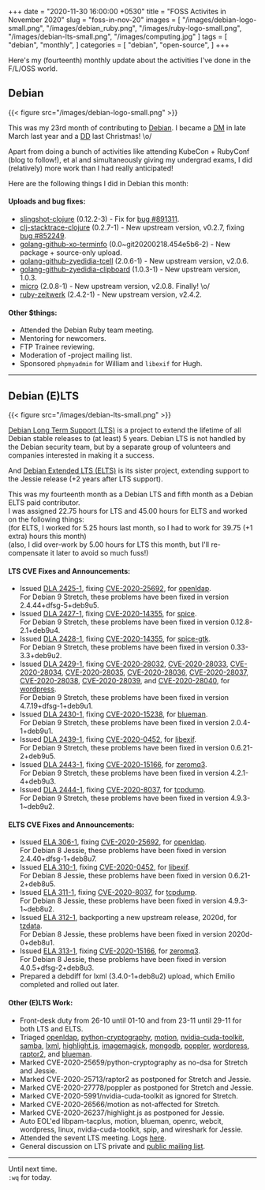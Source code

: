 +++
date = "2020-11-30 16:00:00 +0530"
title = "FOSS Activites in November 2020"
slug = "foss-in-nov-20"
images = [
    "/images/debian-logo-small.png",
    "/images/debian_ruby.png",
    "/images/ruby-logo-small.png",
    "/images/debian-lts-small.png",
    "/images/computing.jpg"
]
tags = [
    "debian",
    "monthly",
]
categories = [
    "debian",
    "open-source",
]
+++

Here's my (fourteenth) monthly update about the activities I've done in the F/L/OSS world.

## Debian
{{< figure src="/images/debian-logo-small.png" >}}

This was my 23rd month of contributing to [Debian](https://www.debian.org/).
I became a [DM](https://wiki.debian.org/DebianMaintainer) in late March last year and a [DD](https://wiki.debian.org/DebianDeveloper) last Christmas! \o/

Apart from doing a bunch of activities like attending KubeCon + RubyConf (blog to follow!), et al and simultaneously giving
my undergrad exams, I did (relatively) more work than I had really anticipated!

Here are the following things I did in Debian this month:

#### Uploads and bug fixes:

- [slingshot-clojure](https://tracker.debian.org/pkg/slingshot-clojure) (0.12.2-3) - Fix for [bug #891311](https://bugs.debian.org/891311).
- [clj-stacktrace-clojure](https://tracker.debian.org/pkg/clj-stacktrace-clojure) (0.2.7-1) - New upstream version, v0.2.7, fixing [bug #852249](https://bugs.debian.org/852249).
- [golang-github-xo-terminfo](https://tracker.debian.org/pkg/golang-github-xo-terminfo) (0.0~git20200218.454e5b6-2) - New package + source-only upload.
- [golang-github-zyedidia-tcell](https://tracker.debian.org/pkg/golang-github-zyedidia-tcell) (2.0.6-1) - New upstream version, v2.0.6.
- [golang-github-zyedidia-clipboard](https://tracker.debian.org/pkg/golang-github-zyedidia-clipboard) (1.0.3-1) - New upstream version, 1.0.3.
- [micro](https://tracker.debian.org/pkg/micro) (2.0.8-1) - New upstream version, v2.0.8. Finally! \o/
- [ruby-zeitwerk](https://tracker.debian.org/pkg/ruby-zeitwerk) (2.4.2-1) - New upstream version, v2.4.2.

#### Other $things:

- Attended the Debian Ruby team meeting.
- Mentoring for newcomers.
- FTP Trainee reviewing.
- Moderation of -project mailing list.
- Sponsored `phpmyadmin` for William and `libexif` for Hugh.

---

## Debian (E)LTS
{{< figure src="/images/debian-lts-small.png" >}}

[Debian Long Term Support (LTS)](https://www.freexian.com/en/services/debian-lts.html) is a project to extend the lifetime of all Debian stable releases to (at least) 5 years. Debian LTS is not handled by the Debian security team, but by a separate group of volunteers and companies interested in making it a success.  

And [Debian Extended LTS (ELTS)](https://deb.freexian.com/extended-lts) is its sister project, extending support to the Jessie release (+2 years after LTS support).

This was my fourteenth month as a Debian LTS and fifth month as a Debian ELTS paid contributor.  
I was assigned 22.75 hours for LTS and 45.00 hours for ELTS and worked on the following things:  
(for ELTS, I worked for 5.25 hours last month, so I had to work for 39.75 (+1 extra) hours this month)  
(also, I did over-work by 5.00 hours for LTS this month, but I'll re-compensate it later to avoid so much fuss!)

#### LTS CVE Fixes and Announcements:

- Issued [DLA 2425-1](https://lists.debian.org/debian-lts-announce/2020/11/msg00000.html), fixing [CVE-2020-25692](https://security-tracker.debian.org/tracker/CVE-2020-25692), for [openldap](https://tracker.debian.org/pkg/openldap).  
  For Debian 9 Stretch, these problems have been fixed in version 2.4.44+dfsg-5+deb9u5.
- Issued [DLA 2427-1](https://lists.debian.org/debian-lts-announce/2020/11/msg00001.html), fixing [CVE-2020-14355](https://security-tracker.debian.org/tracker/CVE-2020-14355), for [spice](https://tracker.debian.org/pkg/spice).  
  For Debian 9 Stretch, these problems have been fixed in version 0.12.8-2.1+deb9u4.
- Issued [DLA 2428-1](https://lists.debian.org/debian-lts-announce/2020/11/msg00002.html), fixing [CVE-2020-14355](https://security-tracker.debian.org/tracker/CVE-2020-14355), for [spice-gtk](https://tracker.debian.org/pkg/spice-gtk).  
  For Debian 9 Stretch, these problems have been fixed in version 0.33-3.3+deb9u2.
- Issued [DLA 2429-1](https://lists.debian.org/debian-lts-announce/2020/11/msg00004.html), fixing [CVE-2020-28032](https://security-tracker.debian.org/tracker/CVE-2020-28032), [CVE-2020-28033](https://security-tracker.debian.org/tracker/CVE-2020-28033), [CVE-2020-28034](https://security-tracker.debian.org/tracker/CVE-2020-28034), [CVE-2020-28035](https://security-tracker.debian.org/tracker/CVE-2020-28035), [CVE-2020-28036](https://security-tracker.debian.org/tracker/CVE-2020-28036), [CVE-2020-28037](https://security-tracker.debian.org/tracker/CVE-2020-28037), [CVE-2020-28038](https://security-tracker.debian.org/tracker/CVE-2020-28038), [CVE-2020-28039](https://security-tracker.debian.org/tracker/CVE-2020-28039), and [CVE-2020-28040](https://security-tracker.debian.org/tracker/CVE-2020-28040), for [wordpress](https://tracker.debian.org/pkg/wordpress).  
  For Debian 9 Stretch, these problems have been fixed in version 4.7.19+dfsg-1+deb9u1.
- Issued [DLA 2430-1](https://lists.debian.org/debian-lts-announce/2020/11/msg00005.html), fixing [CVE-2020-15238](https://security-tracker.debian.org/tracker/CVE-2020-15238), for [blueman](https://tracker.debian.org/pkg/blueman).  
  For Debian 9 Stretch, these problems have been fixed in version 2.0.4-1+deb9u1.
- Issued [DLA 2439-1](https://lists.debian.org/debian-lts-announce/2020/11/msg00013.html), fixing [CVE-2020-0452](https://security-tracker.debian.org/tracker/CVE-2020-0452), for [libexif](https://tracker.debian.org/pkg/libexif).  
  For Debian 9 Stretch, these problems have been fixed in version 0.6.21-2+deb9u5.
- Issued [DLA 2443-1](https://lists.debian.org/debian-lts-announce/2020/11/msg00017.html), fixing [CVE-2020-15166](https://security-tracker.debian.org/tracker/CVE-2020-15166), for [zeromq3](https://tracker.debian.org/pkg/zeromq3).  
  For Debian 9 Stretch, these problems have been fixed in version 4.2.1-4+deb9u3.
- Issued [DLA 2444-1](https://lists.debian.org/debian-lts-announce/2020/11/msg00018.html), fixing [CVE-2020-8037](https://security-tracker.debian.org/tracker/CVE-2020-8037), for [tcpdump](https://tracker.debian.org/pkg/tcpdump).  
  For Debian 9 Stretch, these problems have been fixed in version 4.9.3-1~deb9u2.

#### ELTS CVE Fixes and Announcements:

- Issued [ELA 306-1](https://deb.freexian.com/extended-lts/updates/ela-306-1-openldap/), fixing [CVE-2020-25692](https://security-tracker.debian.org/tracker/CVE-2020-25692), for [openldap](https://tracker.debian.org/pkg/openldap).  
  For Debian 8 Jessie, these problems have been fixed in version 2.4.40+dfsg-1+deb8u7.
- Issued [ELA 310-1](https://deb.freexian.com/extended-lts/updates/ela-310-1-libexif/), fixing [CVE-2020-0452](https://security-tracker.debian.org/tracker/CVE-2020-0452), for [libexif](https://tracker.debian.org/pkg/libexif).  
  For Debian 8 Jessie, these problems have been fixed in version 0.6.21-2+deb8u5.
- Issued [ELA 311-1](https://deb.freexian.com/extended-lts/updates/ela-311-1-tcpdump/), fixing [CVE-2020-8037](https://security-tracker.debian.org/tracker/CVE-2020-8037), for [tcpdump](https://tracker.debian.org/pkg/tcpdump).  
  For Debian 8 Jessie, these problems have been fixed in version 4.9.3-1~deb8u2.
- Issued [ELA 312-1](https://deb.freexian.com/extended-lts/updates/ela-312-1-tzdata/), backporting a new upstream release, 2020d, for [tzdata](https://tracker.debian.org/pkg/tzdata).  
  For Debian 8 Jessie, these problems have been fixed in version 2020d-0+deb8u1.
- Issued [ELA 313-1](https://deb.freexian.com/extended-lts/updates/ela-313-1-zeromq3/), fixing [CVE-2020-15166](https://security-tracker.debian.org/tracker/CVE-2020-15166), for [zeromq3](https://tracker.debian.org/pkg/zeromq3).  
  For Debian 8 Jessie, these problems have been fixed in version 4.0.5+dfsg-2+deb8u3.
- Prepared a debdiff for lxml (3.4.0-1+deb8u2) upload, which Emilio completed and rolled out later.

#### Other (E)LTS Work:

- Front-desk duty from 26-10 until 01-10 and from 23-11 until 29-11 for both LTS and ELTS.
- Triaged [openldap](https://tracker.debian.org/pkg/openldap),
[python-cryptography](https://tracker.debian.org/pkg/python-cryptography),
[motion](https://tracker.debian.org/pkg/motion),
[nvidia-cuda-toolkit](https://tracker.debian.org/pkg/nvidia-cuda-toolkit),
[samba](https://tracker.debian.org/pkg/samba),
[lxml](https://tracker.debian.org/pkg/lxml),
[highlight.js](https://tracker.debian.org/pkg/highlight.js),
[imagemagick](https://tracker.debian.org/pkg/imagemagick),
[mongodb](https://tracker.debian.org/pkg/mongodb),
[poppler](https://tracker.debian.org/pkg/poppler),
[wordpress](https://tracker.debian.org/pkg/wordpress),
[raptor2](https://tracker.debian.org/pkg/raptor2), and
[blueman](https://tracker.debian.org/pkg/blueman).
- Marked CVE-2020-25659/python-cryptography as no-dsa for Stretch and Jessie.
- Marked CVE-2020-25713/raptor2 as postponed for Stretch and Jessie.
- Marked CVE-2020-27778/poppler as postponed for Stretch and Jessie.
- Marked CVE-2020-5991/nvidia-cuda-toolkit as ignored for Stretch.
- Marked CVE-2020-26566/motion as not-affected for Stretch.
- Marked CVE-2020-26237/highlight.js as postponed for Jessie.
- Auto EOL'ed libpam-tacplus, motion, blueman, openrc, webcit, wordpress, linux, nvidia-cuda-toolkit, spip, and wireshark for Jessie.
- Attended the sevent LTS meeting. Logs [here](http://meetbot.debian.net/debian-lts/2020/debian-lts.2020-11-26-14.59.html).
- General discussion on LTS private and [public mailing list](https://lists.debian.org/debian-lts/2020/11/threads.html).

---

Until next time.  
`:wq` for today.

